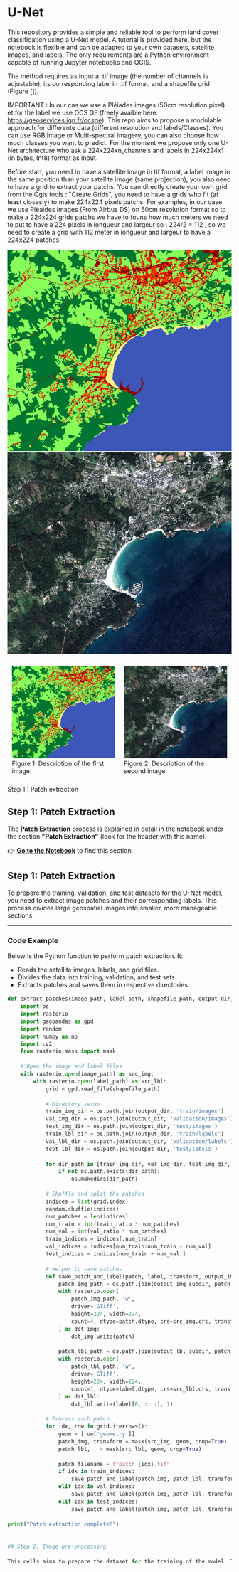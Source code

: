 # U-Net

This repository provides a simple and reliable tool to perform land cover classification using a U-Net model. A tutorial is provided here, but the notebook is flexible and can be adapted to your own datasets, satellite images, and labels. The only requirements are a Python environment capable of running Jupyter notebooks and QGIS.

The method requires as input a .tif image (the number of channels is adjustable), its corresponding label in .tif format, and a shapefile grid (Figure []).

IMPORTANT : In our cas we use a Pléiades images (50cm resolution pixel) et for the label we use OCS GE (freely avaible here: https://geoservices.ign.fr/ocsge). This repo aims to propose a modulable approach for differente data (different resolution and labels/Classes). You can use RGB Image or Multi-spectral imagery, you can also choose how much classes you want to predict. For the moment we propose only one U-Net architecture who ask a 224x224xn_channels and labels in 224x224x1 (in bytes, Int8) format as input. 

Before start, you need to have a satellite image in tif format, a label image in the same position than your satellite image (same projection), you also need to have a grid to extract your patchs. You can directly create your own grid from the Qgis tools : "Create Grids", you need to have a grids who fit (at least closesly) to make 224x224 pixels patchs.
For examples, in our case we use Pléaides images (From Airbus DS) on 50cm resolution format so to make a 224x224 grids patchs we have to founs how much meters we need to put to have a 224 pixels in longueur and largeur so :  224/2 = 112 , so we need to create a grid with 112 meter in longueur and largeur to have a 224x224 patches. 


![Label](./Fig/Label.png)
![Image](./Fig/Image.png)

<div style="display: flex; justify-content: center; align-items: center;">

  <figure style="margin: 10px;">
    <img src="./Fig/Label.png" alt="Image 1" width="300">
    <figcaption>Figure 1: Description of the first image.</figcaption>
  </figure>

  <figure style="margin: 10px;">
    <img src="./Fig/Image.png" alt="Image 2" width="300">
    <figcaption>Figure 2: Description of the second image.</figcaption>
  </figure>

</div>


Step 1 : Patch extraction 

## Step 1: Patch Extraction

The **Patch Extraction** process is explained in detail in the notebook under the section **"Patch Extraction"** (look for the header with this name).

👉 **[Go to the Notebook](./Toolbox/Unet_tutorial.ipynb)** to find this section.

## Step 1: Patch Extraction

To prepare the training, validation, and test datasets for the U-Net model, you need to extract image patches and their corresponding labels. This process divides large geospatial images into smaller, more manageable sections.

---

### **Code Example**

Below is the Python function to perform patch extraction. It:
- Reads the satellite images, labels, and grid files.
- Divides the data into training, validation, and test sets.
- Extracts patches and saves them in respective directories.

```python
def extract_patches(image_path, label_path, shapefile_path, output_dir, train_ratio=0.75, val_ratio=0.2, test_ratio=0.05):
    import os
    import rasterio
    import geopandas as gpd
    import random
    import numpy as np
    import cv2
    from rasterio.mask import mask
    
    # Open the image and label files
    with rasterio.open(image_path) as src_img:
        with rasterio.open(label_path) as src_lbl:
            grid = gpd.read_file(shapefile_path)

            # Directory setup
            train_img_dir = os.path.join(output_dir, 'train/images')
            val_img_dir = os.path.join(output_dir, 'validation/images')
            test_img_dir = os.path.join(output_dir, 'test/images')
            train_lbl_dir = os.path.join(output_dir, 'train/labels')
            val_lbl_dir = os.path.join(output_dir, 'validation/labels')
            test_lbl_dir = os.path.join(output_dir, 'test/labels')
            
            for dir_path in [train_img_dir, val_img_dir, test_img_dir, train_lbl_dir, val_lbl_dir, test_lbl_dir]:
                if not os.path.exists(dir_path):
                    os.makedirs(dir_path)

            # Shuffle and split the patches
            indices = list(grid.index)
            random.shuffle(indices)
            num_patches = len(indices)
            num_train = int(train_ratio * num_patches)
            num_val = int(val_ratio * num_patches)
            train_indices = indices[:num_train]
            val_indices = indices[num_train:num_train + num_val]
            test_indices = indices[num_train + num_val:]
            
            # Helper to save patches
            def save_patch_and_label(patch, label, transform, output_img_subdir, output_lbl_subdir, patch_filename):
                patch_img_path = os.path.join(output_img_subdir, patch_filename)
                with rasterio.open(
                    patch_img_path, 'w',
                    driver='GTiff',
                    height=224, width=224,
                    count=4, dtype=patch.dtype, crs=src_img.crs, transform=transform
                ) as dst_img:
                    dst_img.write(patch)
                
                patch_lbl_path = os.path.join(output_lbl_subdir, patch_filename)
                with rasterio.open(
                    patch_lbl_path, 'w',
                    driver='GTiff',
                    height=224, width=224,
                    count=1, dtype=label.dtype, crs=src_lbl.crs, transform=transform
                ) as dst_lbl:
                    dst_lbl.write(label[0, :, :], 1)
            
            # Process each patch
            for idx, row in grid.iterrows():
                geom = [row['geometry']]
                patch_img, transform = mask(src_img, geom, crop=True)
                patch_lbl, _ = mask(src_lbl, geom, crop=True)

                patch_filename = f"patch_{idx}.tif"
                if idx in train_indices:
                    save_patch_and_label(patch_img, patch_lbl, transform, train_img_dir, train_lbl_dir, patch_filename)
                elif idx in val_indices:
                    save_patch_and_label(patch_img, patch_lbl, transform, val_img_dir, val_lbl_dir, patch_filename)
                elif idx in test_indices:
                    save_patch_and_label(patch_img, patch_lbl, transform, test_img_dir, test_lbl_dir, patch_filename)

print("Patch extraction complete!")


## Step 2: Image pre-processing

This cells aims to prepare the dataset for the training of the model. The cells will read your dataset, normalize them, transform them as tensor, you can also visualise a dataset to check if you patch and labels are the same for the training.
